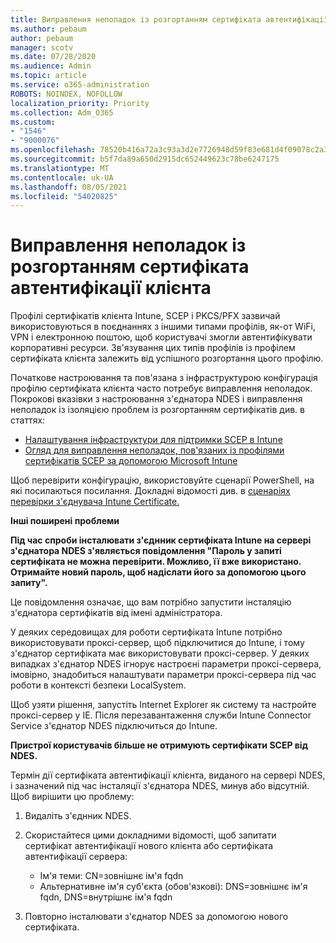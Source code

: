```yaml
---
title: Виправлення неполадок із розгортанням сертифіката автентифікації клієнта
ms.author: pebaum
author: pebaum
manager: scotv
ms.date: 07/28/2020
ms.audience: Admin
ms.topic: article
ms.service: o365-administration
ROBOTS: NOINDEX, NOFOLLOW
localization_priority: Priority
ms.collection: Adm_O365
ms.custom:
- "1546"
- "9000076"
ms.openlocfilehash: 78520b416a72a3c93a3d2e7726948d59f83e681d4f09078c2a3cefac7bf1db3d
ms.sourcegitcommit: b5f7da89a650d2915dc652449623c78be6247175
ms.translationtype: MT
ms.contentlocale: uk-UA
ms.lasthandoff: 08/05/2021
ms.locfileid: "54020825"
---
```

# <a name="troubleshooting-client-authentication-certificate-deployment"></a>Виправлення неполадок із розгортанням сертифіката автентифікації клієнта

Профілі сертифікатів клієнта Intune, SCEP і PKCS/PFX зазвичай використовуються в поєднаннях з іншими типами профілів, як-от WiFi, VPN і електронною поштою, щоб користувачі змогли автентифікувати корпоративні ресурси. Зв'язування цих типів профілів із профілем сертифіката клієнта залежить від успішного розгортання цього профілю.

Початкове настроювання та пов'язана з інфраструктурою конфігурація профілю сертифіката клієнта часто потребує виправлення неполадок. Покрокові вказівки з настроювання з'єднатора NDES і виправлення неполадок із ізоляцією проблем із розгортанням сертифікатів див. в статтях: 

- [Налаштування інфраструктури для підтримки SCEP в Intune](https://support.microsoft.com/help/4459540/troubleshoot-ndes-configuration-for-use-with-intune)
- [Огляд для виправлення неполадок, пов'язаних із профілями сертифікатів SCEP за допомогою Microsoft Intune](https://support.microsoft.com/help/4457481/troubleshooting-scep-certificate-profile-deployment-in-intune)

Щоб перевірити конфігурацію, використовуйте сценарії PowerShell, на які посилаються посилання. Докладні відомості див. в [сценаріях перевірки з'єднувача Intune Certificate.](https://github.com/microsoftgraph/powershell-intune-samples/tree/master/CertificationAuthority)

  
**Інші поширені проблеми**

**Під час спроби інсталювати з'єднник сертифіката Intune на сервері з'єднатора NDES з'являється повідомлення "Пароль у запиті сертифіката не можна перевірити. Можливо, її вже використано. Отримайте новий пароль, щоб надіслати його за допомогою цього запиту".**  

Це повідомлення означає, що вам потрібно запустити інсталяцію з'єднатора сертифікатів від імені адміністратора.

У деяких середовищах для роботи сертифіката Intune потрібно використовувати проксі-сервер, щоб підключитися до Intune, і тому з'єднатор сертифіката має використовувати проксі-сервер. У деяких випадках з'єднатор NDES ігнорує настроєні параметри проксі-сервера, імовірно, знадобиться налаштувати параметри проксі-сервера під час роботи в контексті безпеки LocalSystem. 
 
Щоб узяти рішення, запустіть Internet Explorer як систему та настройте проксі-сервер у IE. Після перезавантаження служби Intune Connector Service з'єднатор NDES підключиться до Intune.

**Пристрої користувачів більше не отримують сертифікати SCEP від NDES.**

Термін дії сертифіката автентифікації клієнта, виданого на сервері NDES, і зазначений під час інсталяції з'єднатора NDES, минув або відсутній. Щоб вирішити цю проблему: 
 
1. Видаліть з'єднник NDES.  
2. Скористайтеся цими докладними відомості, щоб запитати сертифікат автентифікації нового клієнта або сертифіката автентифікації сервера: 
 
    - Ім'я теми: CN=зовнішнє ім'я fqdn  
    - Альтернативне ім'я суб'єкта (обов'язкові): DNS=зовнішнє ім'я fqdn, DNS=внутрішнє ім'я fqdn 
 
3. Повторно інсталювати з'єднатор NDES за допомогою нового сертифіката.